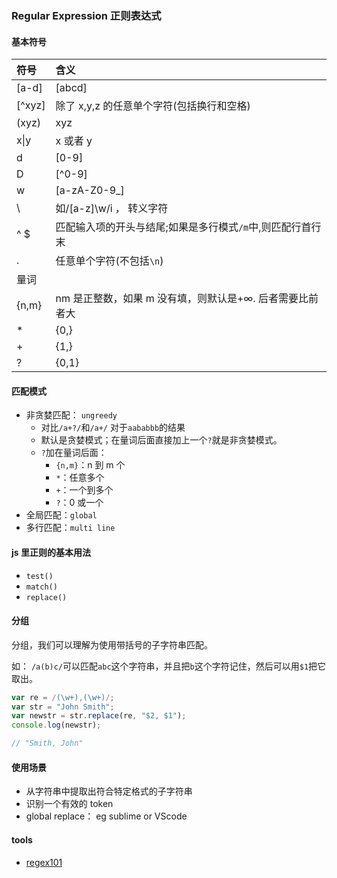 ### Regular Expression 正则表达式

#### 基本符号

| 符号   | 含义                                                       |
| :----- | :--------------------------------------------------------- |
| [a-d]  | [abcd]                                                     |
| [^xyz] | 除了 x,y,z 的任意单个字符(包括换行和空格)                  |
| (xyz)  | xyz                                                        |
| x\|y   | x 或者 y                                                   |
| d      | [0-9]                                                      |
| D      | [^0-9]                                                     |
| w      | [a-zA-Z0-9_]                                               |
| \      | 如/[a-z]\w/i ， 转义字符                                   |
| ^ \$   | 匹配输入项的开头与结尾;如果是多行模式`/m`中,则匹配行首行末 |
| .      | 任意单个字符(不包括`\n`)                                   |
| 量词   |
| {n,m}  | nm 是正整数，如果 m 没有填，则默认是+∞. 后者需要比前者大   |
| \*     | {0,}                                                       |
| +      | {1,}                                                       |
| ?      | {0,1}                                                      |

#### 匹配模式

- 非贪婪匹配： `ungreedy`
  - 对比`/a+?/`和`/a+/` 对于`aababbb`的结果
  - 默认是贪婪模式；在量词后面直接加上一个`?`就是非贪婪模式。
  - `?`加在量词后面：
    - `{n,m}`：n 到 m 个
    - `*`：任意多个
    - `+`：一个到多个
    - `?`：0 或一个
- 全局匹配：`global`
- 多行匹配：`multi line`

#### js 里正则的基本用法

- `test()`
- `match()`
- `replace()`

#### 分组

分组，我们可以理解为使用带括号的子字符串匹配。

如： `/a(b)c/`可以匹配`abc`这个字符串，并且把`b`这个字符记住，然后可以用`$1`把它取出。

```js
var re = /(\w+),(\w+)/;
var str = "John Smith";
var newstr = str.replace(re, "$2, $1");
console.log(newstr);

// "Smith, John"
```

#### 使用场景

- 从字符串中提取出符合特定格式的子字符串
- 识别一个有效的 token
- global replace： eg sublime or VScode

#### tools

- [regex101](https://regex101.com/)
